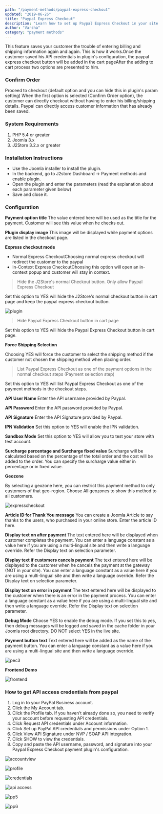 ```yaml
---
path: "/payment-methods/paypal-express-checkout"
updated: "2019-06-26"
title: "Paypal Express Checkout"
description: "Learn how to set up Paypal Express Checkout in your site."
author: "Varsha"
category: "payment methods"
---
```


This feature saves your customer the trouble of entering billing and shipping information again and again. This is how it works.Once the customer saved his API credentials in plugin's configuration, the paypal express checkout button will be added in the cart pageAfter the adding to cart process two options are presented to him.

### Confirm Order
Proceed to checkout (default option and you can hide this in plugin's param setting)
When the first option is selected (Confirm Order option), the customer can directly checkout without having to enter his billing/shipping details. Paypal can directly access customer information that has already been saved.

### System Requirements
1. PHP 5.4 or greater
2. Joomla 3.x
3. J2Store 3.2.x or greater

### Installation Instructions

* Use the Joomla installer to install the plugin.
* In the backend, go to J2store Dashboard -> Payment methods and enable plugin.
* Open the plugin and enter the parameters (read the explanation about each parameter given below)
* Save and close it.


### Configuration
**Payment option title**
The value entered here will be used as the title for the payment. Customer will see this value when he checks out.

**Plugin display image**
This image will be displayed while payment options are listed in the checkout page.

**Express checkout mode**
* Normal Express CheckoutChoosing normal express checkout will redirect the customer to the paypal
* In-Context Express CheckoutChoosing this option will open an in-context popup and customer will stay in context.

> Hide the J2Store's normal Checkout button. Only allow Paypal Express Checkout

Set this option to YES will hide the J2Store's normal checkout button in cart page and keep the paypal express checkout button.

![plugin](https://raw.githubusercontent.com/j2store/doc-images/master/payment-methods/paypal-express-checkout/pec_01.png)

> Hide Paypal Express Checkout button in cart page

Set this option to YES will hide the Paypal Express Checkout button in cart page.

**Force Shipping Selection**

Choosing YES will force the customer to select the shipping method if the customer not chosen the shipping method when placing order.

> List Paypal Express Checkout as one of the payment options in the normal checkout steps (Payment selection step)

Set this option to YES will list Paypal Express Checkout as one of the payment methods in the checkout steps.

**API User Name**
Enter the API username provided by Paypal.

**API Password**
Enter the API password provided by Paypal.

**API Signature**
Enter the API Signature provided by Paypal.

**IPN Validation**
Set this option to YES will enable the IPN validation.

**Sandbox Mode**
Set this option to YES will allow you to test your store with test account.

**Surcharge percentage and Surcharge fixed value**
Surcharge will be calculated based on the percentage of the total order and the cost will be added to the order. You can specify the surcharge value either in percentage or in fixed value.

**Geozone**

By selecting a geozone here, you can restrict this payment method to only customers of that geo-region. Choose All geozones to show this method to all customers.

![expresscheckout](https://raw.githubusercontent.com/j2store/doc-images/master/payment-methods/paypal-express-checkout/pec_02.png)

**Article ID for Thank You message**
You can create a Joomla Article to say thanks to the users, who purchased in your online store. Enter the article ID here.

**Display text on after payment**
The text entered here will be displayed when customer completes the payment.
You can enter a language constant as a value here if you are using a multi-lingual site and then write a language override. Refer the Display text on selection parameter.

**Display text if customers cancels payment**
The text entered here will be displayed to the customer when he cancels the payment at the gateway (NOT in your site).
You can enter a language constant as a value here if you are using a multi-lingual site and then write a language override. Refer the Display text on selection parameter.

**Display text on error in payment**
The text entered here will be displayed to the customer when there is an error in the payment process.
You can enter a language constant as a value here if you are using a multi-lingual site and then write a language override. Refer the Display text on selection parameter.

**Debug Mode**
Choose YES to enable the debug mode. If you set this to yes, then debug messages will be logged and saved in the cache folder in your Joomla root directory. DO NOT select YES in the live site.

**Payment button text**
Text entered here will be added as the name of the payment button.
You can enter a language constant as a value here if you are using a multi-lingual site and then write a language override.

![pec3](https://raw.githubusercontent.com/j2store/doc-images/master/payment-methods/paypal-express-checkout/pec_03.png)

**Frontend Demo**

![frontend](https://raw.githubusercontent.com/j2store/doc-images/master/payment-methods/paypal-express-checkout/frontend.png)


### How to get API access credentials from paypal

1. Log in to your PayPal Business account.
2. Click the My Account tab.
3. Click the Profile tab. If you haven't already done so, you need to verify your account before requesting API credentials.
4. Click Request API credentials under Account information.
5. Click Set up PayPal API credentials and permissions under Option 1.
6. Click View API Signature under NVP / SOAP API integration.
7. Click SHOW to view the credentials.
8. Copy and paste the API username, password, and signature into your Paypal Express Checkout payment plugin's configuration.

![accountview](https://raw.githubusercontent.com/j2store/doc-images/master/payment-methods/paypal-express-checkout/pp1.png)

![profile](https://raw.githubusercontent.com/j2store/doc-images/master/payment-methods/paypal-express-checkout/pp2.png)

  

![credentials](https://raw.githubusercontent.com/j2store/doc-images/master/payment-methods/paypal-express-checkout/pp3.png)

![api access](https://raw.githubusercontent.com/j2store/doc-images/master/payment-methods/paypal-express-checkout/pp4.png)

![pp5](https://raw.githubusercontent.com/j2store/doc-images/master/payment-methods/paypal-express-checkout/pp5.png)

![pp6](https://raw.githubusercontent.com/j2store/doc-images/master/payment-methods/paypal-express-checkout/pp6.png)
